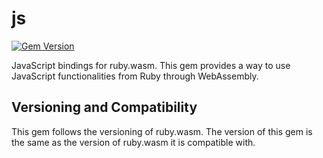 # js

[![Gem Version](https://badge.fury.io/rb/js.svg)](https://badge.fury.io/rb/js)

JavaScript bindings for ruby.wasm. This gem provides a way to use JavaScript functionalities from Ruby through WebAssembly.

## Versioning and Compatibility

This gem follows the versioning of ruby.wasm. The version of this gem is the same as the version of ruby.wasm it is compatible with.
